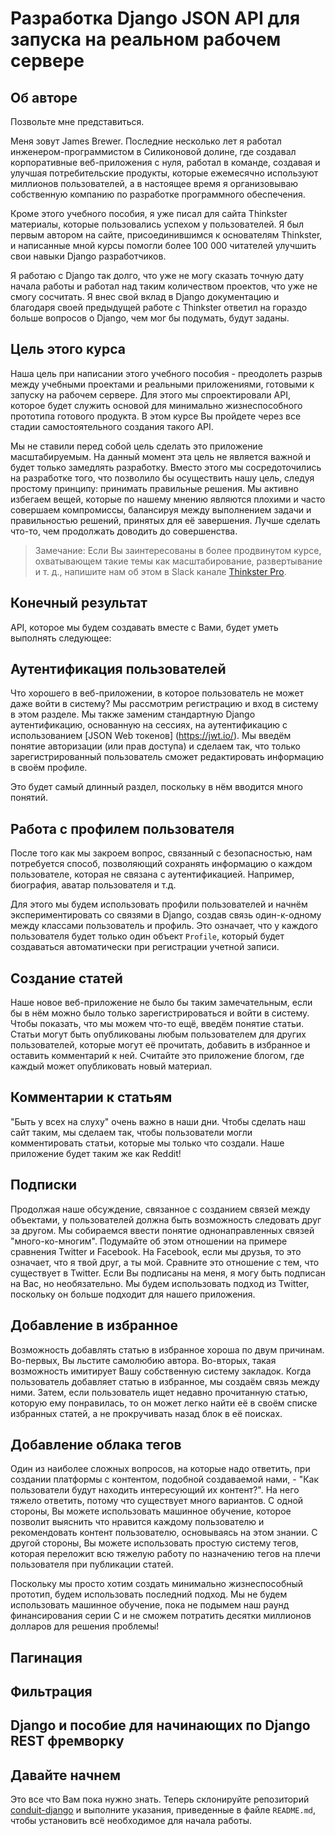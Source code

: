 # Разработка Django JSON API для запуска на реальном рабочем сервере

## Об авторе

Позвольте мне представиться.

Меня зовут James Brewer. Последние несколько лет я работал инженером-программистом в Силиконовой долине, где создавал корпоративные веб-приложения с нуля, работал в команде, создавая и улучшая потребительские продукты, которые ежемесячно используют миллионов пользователей, а в настоящее время я организовываю собственную компанию по разработке программного обеспечения.

Кроме этого учебного пособия, я уже писал для сайта Thinkster материалы, которые пользовались успехом у пользователей. Я был первым автором на сайте, присоединившимся к основателям Thinkster, и написанные мной курсы помогли более 100 000 читателей улучшить свои навыки Django разработчиков.

Я работаю с Django так долго, что уже не могу сказать точную дату начала работы и работал над таким количеством проектов, что уже не смогу сосчитать. Я внес свой вклад в Django документацию и благодаря своей предыдущей работе с Thinkster ответил на гораздо больше вопросов о Django, чем мог бы подумать, будут заданы.

## Цель этого курса

Наша цель при написании этого учебного пособия - преодолеть разрыв между учебными проектами и реальными приложениями, готовыми к запуску на рабочем сервере. Для этого мы спроектировали API, которое будет служить основой для минимально жизнеспособного прототипа готового продукта. В этом курсе Вы пройдете через все стадии самостоятельного создания такого API.

Мы не ставили перед собой цель сделать это приложение масштабируемым. На данный момент эта цель не является важной и будет только замедлять разработку. Вместо этого мы сосредоточились на разработке того, что позволило бы осуществить нашу цель, следуя простому принципу: принимать правильные решения. Мы активно избегаем вещей, которые по нашему мнению являются плохими и часто совершаем компромиссы, балансируя между выполнением задачи и правильностью решений, принятых для её завершения. Лучше сделать что-то, чем продолжать доводить до совершенства.

> Замечание: Если Вы заинтересованы в более продвинутом курсе, охватывающем такие темы как масштабирование, развертывание и т. д., напишите нам об этом в Slack канале [Thinkster Pro](https://thinkster.io/tutorials/django-json-api#).

## Конечный результат

API, которое мы будем создавать вместе с Вами, будет уметь выполнять следующее:

## Аутентификация пользователей

Что хорошего в веб-приложении, в которое пользователь не может даже войти в систему? Мы рассмотрим регистрацию и вход в систему в этом разделе. Мы также заменим стандартную Django аутентификацию, основанную на сессиях, на аутентификацию с использованием [JSON Web токенов] (https://jwt.io/). Мы введём понятие авторизации (или прав доступа) и сделаем так, что только зарегистрированный пользователь сможет редактировать информацию в своём профиле.

Это будет самый длинный раздел, поскольку в нём вводится много понятий.

## Работа с профилем пользователя

После того как мы закроем вопрос, связанный с безопасностью, нам потребуется способ, позволяющий сохранять информацию о каждом пользователе, которая не связана с аутентификацией. Например, биография, аватар пользователя и т.д.

Для этого мы будем использовать профили пользователей и начнём экспериментировать со связями в Django, создав связь один-к-одному между классами пользователь и профиль. Это означает, что у каждого пользователя будет только один объект `Profile`, который будет создаваться автоматически при регистрации учетной записи.

## Создание статей

Наше новое веб-приложение не было бы таким замечательным, если бы в нём можно было только зарегистрироваться и войти в систему. Чтобы показать, что мы можем что-то ещё, введём понятие статьи. Статьи могут быть опубликованы любым пользователем для других пользователей, которые могут её прочитать, добавить в избранное и оставить комментарий к ней. Считайте это приложение блогом, где каждый может опубликовать новый материал.

## Комментарии к статьям

"Быть у всех на слуху" очень важно в наши дни. Чтобы сделать наш сайт таким, мы сделаем так, чтобы пользователи могли комментировать статьи, которые мы только что создали. Наше приложение будет таким же как Reddit!

## Подписки

Продолжая наше обсуждение, связанное с созданием связей между объектами, у пользователей должна быть возможность следовать друг за другом. Мы собираемся ввести понятие однонаправленных связей "много-ко-многим". Подумайте об этом отношении на примере сравнения Twitter и Facebook. На Facebook, если мы друзья, то это означает, что я твой друг, а ты мой. Сравните это отношение с тем, что существует в Twitter. Если Вы подписаны на меня, я могу быть подписан на Вас, но необязательно. Мы будем использовать подход из Twitter, поскольку он больше подходит для нашего приложения.

## Добавление в избранное

Возможность добавлять статью в избранное хороша по двум причинам. Во-первых, Вы льстите самолюбию автора. Во-вторых, такая возможность имитирует Вашу собственную систему закладок. Когда пользователь добавляет статью в избранное, мы создаём связь между ними. Затем, если пользователь ищет недавно прочитанную статью, которую ему понравилась, то он может легко найти её в своём списке избранных статей, а не прокручивать назад блок в её поисках.

## Добавление облака тегов

Один из наиболее сложных вопросов, на которые надо ответить, при создании платформы с контентом, подобной создаваемой нами, - "Как пользователи будут находить интересующий их контент?". На него тяжело ответить, потому что существует много вариантов. С одной стороны, Вы можете использовать машинное обучение, которое позволит выяснить что нравится каждому пользователю и рекомендовать контент пользователю, основываясь на этом знании. С другой стороны, Вы можете использовать простую систему тегов, которая переложит всю тяжелую работу по назначению тегов на плечи пользователя при публикации статей.

Поскольку мы просто хотим создать минимально жизнеспособный прототип, будем использовать последний подход. Мы не будем использовать машинное обучение, пока не подымем наш раунд финансирования серии C и не сможем потратить десятки миллионов долларов для решения проблемы!

## Пагинация

## Фильтрация

## Django и пособие для начинающих по Django REST фремворку

## Давайте начнем

Это все что Вам пока нужно знать. Теперь склонируйте репозиторий [conduit-django](https://github.com/brwr/conduit-django) и выполните указания, приведенные в файле `README.md`, чтобы установить всё необходимое для начала работы.
